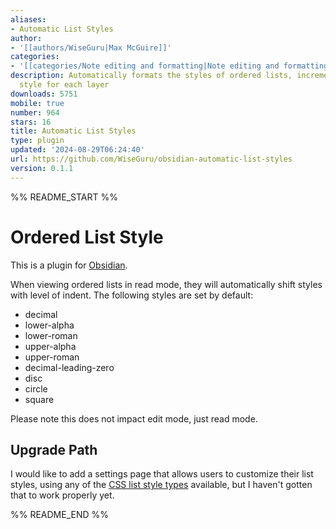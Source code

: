 ```yaml
---
aliases:
- Automatic List Styles
author:
- '[[authors/WiseGuru|Max McGuire]]'
categories:
- '[[categories/Note editing and formatting|Note editing and formatting]]'
description: Automatically formats the styles of ordered lists, incrementing the list
  style for each layer
downloads: 5751
mobile: true
number: 964
stars: 16
title: Automatic List Styles
type: plugin
updated: '2024-08-29T06:24:40'
url: https://github.com/WiseGuru/obsidian-automatic-list-styles
version: 0.1.1
---
```


%% README_START %%

# Ordered List Style

This is a plugin for [Obsidian](https://obsidian.md).

When viewing ordered lists in read mode, they will automatically shift styles with level of indent. The following styles are set by default: 

- decimal
- lower-alpha
- lower-roman
- upper-alpha
- upper-roman
- decimal-leading-zero
- disc
- circle
- square

Please note this does not impact edit mode, just read mode.

## Upgrade Path

I would like to add a settings page that allows users to customize their list styles, using any of the [CSS list style types](https://developer.mozilla.org/en-US/docs/Web/CSS/list-style-type) available, but I haven't gotten that to work properly yet.


%% README_END %%